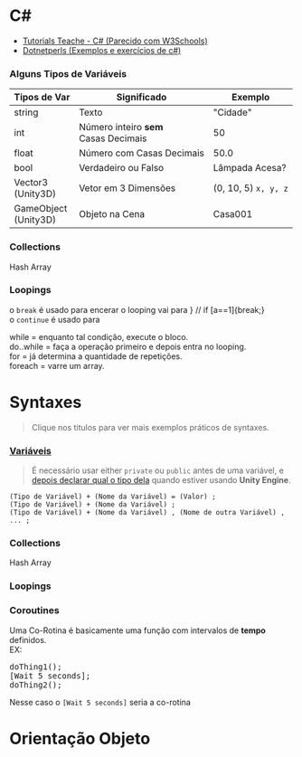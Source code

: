 # C#
* [Tutorials Teache - C# (Parecido com W3Schools)](http://www.tutorialsteacher.com/csharp/csharp-tutorials)
* [Dotnetperls (Exemplos e exercícios de c#)](https://www.dotnetperls.com/)

### Alguns Tipos de Variáveis

Tipos de Var | Significado | Exemplo
------------ | ----------- | --------
string | Texto | "Cidade"
int | Número inteiro **sem**<br> Casas Decimais | 50
float | Número com Casas Decimais | 50.0
bool | Verdadeiro ou Falso | Lâmpada Acesa?
Vector3<br>(Unity3D) | Vetor em 3 Dimensões | (0, 10, 5) `x, y, z`
GameObject<br>(Unity3D) | Objeto na Cena | Casa001

### Collections

Hash
Array

### Loopings

o `break` é usado para encerar o looping vai para } // if [a==1]{break;}<br>
o `continue` é usado para

while = enquanto tal condição, execute o bloco.<br>
do..while = faça a operação primeiro e depois entra no looping.<br>
for = já determina a quantidade de repetições.<br>
foreach = varre um array.

# Syntaxes

> Clique nos titulos para ver mais exemplos práticos de syntaxes.

### [Variáveis](https://github.com/JoaoSodre/GameDev/blob/master/Unity3D/C%23%20ScriptsExamples.md#variables)

> É necessário usar either `private` ou `public` antes de uma variável, e [depois declarar qual o tipo dela](https://github.com/JoaoSodre/GameDev/blob/master/Unity3D/C%23%20e%20Unity%20(C%C3%B3digos).md#alguns-tipos-de-vari%C3%A1veis) quando estiver usando **Unity Engine**.

`(Tipo de Variável) + (Nome da Variável) = (Valor) ;`<br>
`(Tipo de Variável) + (Nome da Variável) ;`<br>
`(Tipo de Variável) + (Nome da Variável) , (Nome de outra Variável) , ... ;`

### Collections

Hash 
Array

### Loopings


### Coroutines

Uma Co-Rotina é basicamente uma função com intervalos de **tempo** definidos.<br>
EX:<br>
<pre>
doThing1();
[Wait 5 seconds];
doThing2();
</pre>

Nesse caso o `[Wait 5 seconds]` seria a co-rotina

# Orientação Objeto
